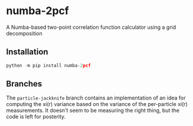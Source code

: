 # numba-2pcf

A Numba-based two-point correlation function calculator using a grid decomposition

## Installation

```python
python -m pip install numba-2pcf
```

## Branches
The `particle-jackknife` branch contains an implementation of an idea for computing
the xi(r) variance based on the variance of the per-particle xi(r) measurements.
It doesn't seem to be measuring the right thing, but the code is left for posterity.
